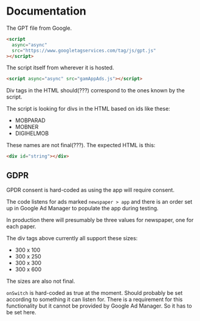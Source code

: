 # Documentation

The GPT file from Google.

```html
<script
  async="async"
  src="https://www.googletagservices.com/tag/js/gpt.js"
></script>
```

The script itself from wherever it is hosted.

```html
<script async="async" src="gamAppAds.js"></script>
```

Div tags in the HTML should(???) correspond to the ones known by the script.

The script is looking for divs in the HTML based on ids like these:

- MOBPARAD
- MOBNER
- DIGIHELMOB

These names are not final(???). The expected HTML is this:

```html
<div id="string"></div>
```

## GDPR

GPDR consent is hard-coded as using the app will require consent.

The code listens for ads marked `newspaper > app` and there is an order set up in Google Ad Manager to populate the app during testing.

In production there will presumably be three values for newspaper, one for each paper.

The div tags above currently all support these sizes:

- 300 x 100
- 300 x 250
- 300 x 300
- 300 x 600

The sizes are also not final.

`onSwitch` is hard-coded as true at the moment. Should probably be set according to something it can listen for. There is a requirement for this functionality but it cannot be provided by Google Ad Manager. So it has to be set here.
